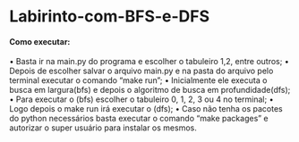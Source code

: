 # Labirinto-com-BFS-e-DFS
 
#### Como executar:
 
   • Basta ir na main.py do programa e escolher o tabuleiro 1,2, entre outros;
   • Depois de escolher salvar o arquivo main.py e na pasta do arquivo pelo terminal executar o comando “make run”;
   • Inicialmente ele executa o busca em largura(bfs) e depois o algoritmo de busca em profundidade(dfs);
   • Para executar o (bfs) escolher o tabuleiro 0, 1, 2, 3 ou 4 no terminal;
   • Logo depois o make run irá executar o (dfs);
   • Caso não tenha os pacotes do python necessários basta executar o comando “make packages” e autorizar o super usuário para instalar os mesmos.


